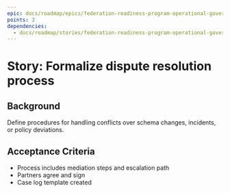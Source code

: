 ```yaml
---
epic: docs/roadmap/epics/federation-readiness-program-operational-governance.md
points: 3
dependencies:
  - docs/roadmap/stories/federation-readiness-program-operational-governance-01-charter-draft.md
---
```

# Story: Formalize dispute resolution process

## Background
Define procedures for handling conflicts over schema changes, incidents, or policy deviations.

## Acceptance Criteria
- Process includes mediation steps and escalation path
- Partners agree and sign
- Case log template created
